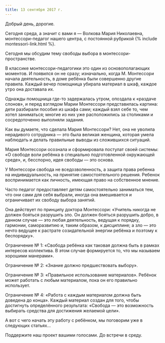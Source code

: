 ```yaml
---
title: 13 сентября 2017 г.
---
```

Добрый день, дорогие.

Сегодня среда, а значит с вами я — Волкова Мария Николаевна, монтессори-педагог нашего центра, с постоянной рубрикой 
{% include montessori-link.html %}.

Сегодня мы обсудим тему свободы выбора в монтессори-пространстве.

<!--more-->
В классике монтессори-педагогики это один из основополагающих моментов. И появился он не сразу; изначально, когда
М. Монтессори начала деятельность, в доме ребёнка были совершенно другие правила. Каждый вечер помощница убирала
материал в шкаф, каждое утро она доставала их. 

Однажды помощница где-то задержалась утром, опоздала к «раздаче слонов», и перед взглядом Марии Монтессори представилась
картина: дети разбирали пособия из шкафа сами; каждый взял себе то, чем хотел заниматься; многие из них уже
расположились за столиками и сосредоточенно выполняли задания.

Как вы думаете, что сделала Мария Монтессори? Нет, она не уволила нерадивого сотрудника — это была великая женщина,
которая умела наблюдать и делать правильные выводы из сложившихся ситуаций.

Мария Монтессори осознала и сформировала постулат своей системы: «О свободе воли ребёнка в специально подготовленной
окружающей среде», и, бесспорно, идея свободы — это основа.

У Монтессори свобода не вседозволенность, а защита права ребенка на индивидуальность, на принятие самостоятельного 
решения. Ребенок воспринимается как личность, имеющая право на собственное мнение.

Часто педагог предоставляет детям самостоятельно заниматься тем, что они сами для себя выбрали, иногда она вмешивается
и ограничивает их свободу выбора занятий.

Она действует по принципу доктора Монтессори: «Учитель никогда не должен бояться разрушить зло. Он должен бояться
разрушить добро, в данном случае — это любая деятельность, ведущая к порядку, гармонии, саморазвитию и, таким образом,
к дисциплине; а зло — это нечто ведущее к растрате созидательной энергии ребёнка и поэтому к беспорядку».

Ограничение № 1: «Свобода ребёнка как таковая должна быть в рамках интересов коллектива. В этом случае формируется то,
что мы называем хорошими манерами».

Ограничение № 2: «Знание должно предшествовать выбору».

Ограничение № 3: «Правильное использование материалов». Ребёнок может работать с любым материалом, пока он его правильно
использует.

Ограничение № 4: «Работа с каждым материалом должна быть доведена до конца». Каждый материал создан для того, чтобы
достигнуть определённого результата: «Свобода — это возможность выбирать средства для достижения желаемой цели».

А вот с чего начать эту работу с ребёнком, мы поговорим уже в следующих статьях… 

Поддержите наш проект вашими голосами. До встречи в среду.
